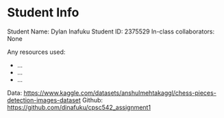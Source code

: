 # Student Info
Student Name: Dylan Inafuku
Student ID: 2375529
In-class collaborators: None

Any resources used: 
* ...
* ...
* ...

Data: https://www.kaggle.com/datasets/anshulmehtakaggl/chess-pieces-detection-images-dataset
Github: https://github.com/dinafuku/cpsc542_assignment1